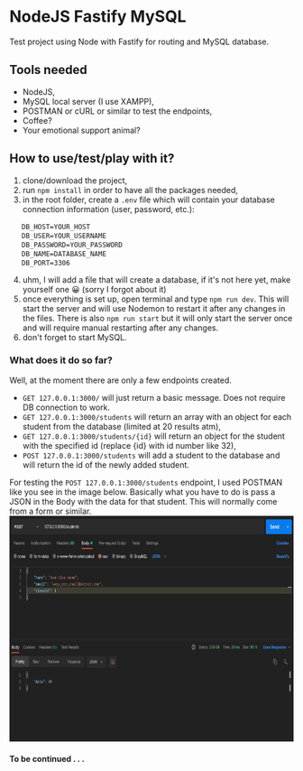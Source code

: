 # NodeJS Fastify MySQL
Test project using Node with Fastify for routing and MySQL database.

## Tools needed
- NodeJS,  
- MySQL local server (I use XAMPP),
- POSTMAN or cURL or similar to test the endpoints,
- Coffee?
- Your emotional support animal?

## How to use/test/play with it?

1. clone/download the project,  
2. run ```npm install``` in order to have all the packages needed,  
3. in the root folder, create a ```.env``` file which will contain your database connection information (user, password, etc.):
```SERVER_PORT=3000
   DB_HOST=YOUR_HOST
   DB_USER=YOUR_USERNAME
   DB_PASSWORD=YOUR_PASSWORD
   DB_NAME=DATABASE_NAME
   DB_PORT=3306
```  
4. uhm, I will add a file that will create a database, if it's not here yet, make yourself one 😀 (sorry I forgot about it) 
5. once everything is set up, open terminal and type ```npm run dev```. This will start the server and will use Nodemon to restart it after any changes in the files.
There is also ```npm run start``` but it will only start the server once and will require manual restarting after any changes.  
6. don't forget to start MySQL.

### What does it do so far?
Well, at the moment there are only a few endpoints created.  

- ```GET 127.0.0.1:3000/``` will just return a basic message. Does not require DB connection to work.
- ```GET 127.0.0.1:3000/students``` will return an array with an object for each student from the database (limited at 20 results atm),   
- ```GET 127.0.0.1:3000/students/{id}``` will return an object for the student with the specified id (replace {id} with id number like 32), 
- ```POST 127.0.0.1:3000/students``` will add a student to the database and will return the id of the newly added student.  

For testing the ```POST 127.0.0.1:3000/students``` endpoint, I used POSTMAN like you see in the image below. Basically what you have to do
is pass a JSON in the Body with the data for that student. This will normally come from a form or similar.  
<img src="./img/POSTMAN-add-student.png" alt="POSTMAN screenshot after adding a student to the database" height= "400"/>  

#### To be continued . . .



